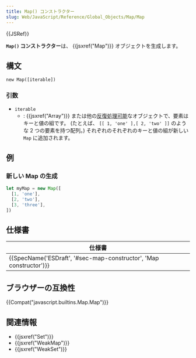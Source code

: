 ```yaml
---
title: Map() コンストラクター
slug: Web/JavaScript/Reference/Global_Objects/Map/Map
---
```


{{JSRef}}

**`Map()` コンストラクター**は、 {{jsxref("Map")}} オブジェクトを生成します。

## 構文

```
new Map([iterable])
```

### 引数

- `iterable`
  - : {{jsxref("Array")}} または他の[反復処理可能](/ja/docs/Web/JavaScript/Guide/iterable)なオブジェクトで、要素はキーと値の組です。 (たとえば、 `[[ 1, 'one' ],[ 2, 'two' ]]` のような 2 つの要素を持つ配列。) それぞれのそれぞれのキーと値の組が新しい `Map` に追加されます。

## 例

### 新しい Map の生成

```js
let myMap = new Map([
  [1, 'one'],
  [2, 'two'],
  [3, 'three'],
])
```

## 仕様書

| 仕様書                                                                                   |
| ---------------------------------------------------------------------------------------- |
| {{SpecName('ESDraft', '#sec-map-constructor', 'Map constructor')}} |

## ブラウザーの互換性

{{Compat("javascript.builtins.Map.Map")}}

## 関連情報

- {{jsxref("Set")}}
- {{jsxref("WeakMap")}}
- {{jsxref("WeakSet")}}
